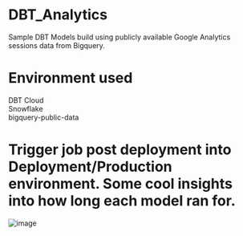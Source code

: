 # DBT_Analytics

Sample DBT Models build using publicly available Google Analytics sessions data from Bigquery.

# Environment used

DBT Cloud<br>
Snowflake<br>
bigquery-public-data<br>


# Trigger job post deployment into Deployment/Production environment. Some cool insights into how long each model ran for.

![image](https://github.com/BSRV1987/DBT_Analytics/assets/45499704/48830972-ee3c-484a-9050-861bcb6747bc)

